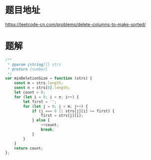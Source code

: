 # 题目地址
https://leetcode-cn.com/problems/delete-columns-to-make-sorted/

# 题解
```js
/**
 * @param {string[]} strs
 * @return {number}
 */
var minDeletionSize = function (strs) {
    const m = strs.length;
    const n = strs[0].length;
    let count = 0;
    for (let i = 0; i < n; i++) {
        let first = '';
        for (let j = 0; j < m; j++) {
            if (j === 0 || strs[j][i] >= first) {
                first = strs[j][i];
            } else {
                ++count;
                break;
            }
        }
    }
    return count;
};
```